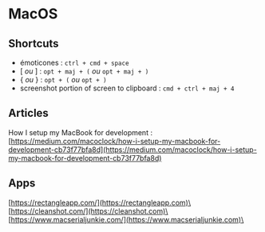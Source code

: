 # MacOS

## Shortcuts

* émoticones : `ctrl + cmd + space`
* &#x20;\[ _ou_ ] : `opt + maj + (` _ou_ `opt + maj + )`
* { _ou_ } : `opt + (` _ou_ `opt + )`
* screenshot portion of screen to clipboard : `cmd + ctrl + maj + 4`

## Articles

How I setup my MacBook for development : [https://medium.com/macoclock/how-i-setup-my-macbook-for-development-cb73f77bfa8d](https://medium.com/macoclock/how-i-setup-my-macbook-for-development-cb73f77bfa8d)



## Apps

[https://rectangleapp.com/](https://rectangleapp.com)\
[https://cleanshot.com/](https://cleanshot.com)\
[https://www.macserialjunkie.com/](https://www.macserialjunkie.com)\
